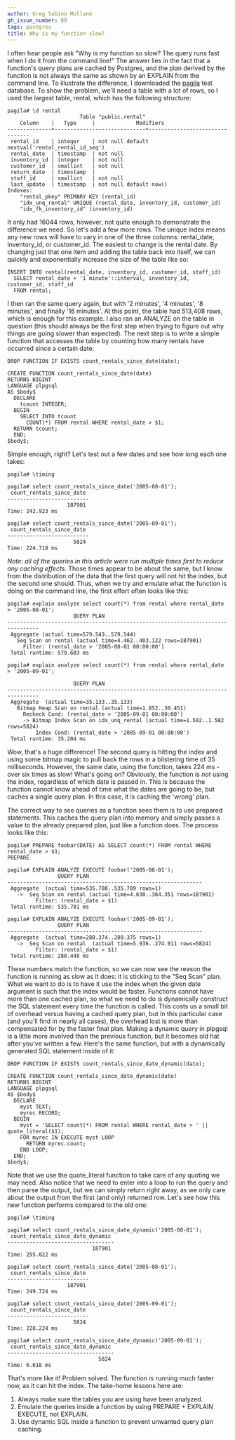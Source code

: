 ```yaml
---
author: Greg Sabino Mullane
gh_issue_number: 80
tags: postgres
title: Why is my function slow?
---
```


I often hear people ask "Why is my function so slow? The query runs fast when I do it from the command line!" The answer lies in the fact that a function's query plans are cached by Postgres, and the plan derived by the function is not always the same as shown by an EXPLAIN from the command line. To illustrate the difference, I downloaded the [pagila](http://pgfoundry.org/frs/?group_id=1000150&release_id=998) test database. To show the problem, we'll need a table with a lot of rows, so I used the largest table, rental, which has the following structure:

```
pagila# \d rental
                       Table "public.rental"
    Column    |   Type     |             Modifiers
--------------+-----------------------------+--------------------------------
 rental_id    | integer    | not null default nextval('rental_rental_id_seq')
 rental_date  | timestamp  | not null
 inventory_id | integer    | not null
 customer_id  | smallint   | not null
 return_date  | timestamp  |
 staff_id     | smallint   | not null
 last_update  | timestamp  | not null default now()
Indexes:
    "rental_pkey" PRIMARY KEY (rental_id)
    "idx_unq_rental" UNIQUE (rental_date, inventory_id, customer_id)
    "idx_fk_inventory_id" (inventory_id)
```

It only had 16044 rows, however, not quite enough to demonstrate the difference we need. So let's add a few more rows. The unique index means any new rows will have to vary in one of the three columns: rental_date, inventory_id, or customer_id. The easiest to change is the rental date. By changing just that one item and adding the table back into itself, we can quickly and exponentially increase the size of the table like so:

```
INSERT INTO rental(rental_date, inventory_id, customer_id, staff_id)
  SELECT rental_date + '1 minute'::interval, inventory_id, customer_id, staff_id
  FROM rental;
```

I then ran the same query again, but with '2 minutes', '4 minutes', '8 minutes', and finally '16 minutes'. At this point, the table had 513,408 rows, which is enough for this example. I also ran an ANALYZE on the table in question (this should always be the first step when trying to figure out why things are going slower than expected). The next step is to write a simple function that accesses the table by counting how many rentals have occurred since a certain date:

```
DROP FUNCTION IF EXISTS count_rentals_since_date(date);

CREATE FUNCTION count_rentals_since_date(date)
RETURNS BIGINT
LANGUAGE plpgsql
AS $body$
  DECLARE
    tcount INTEGER;
  BEGIN
    SELECT INTO tcount
      COUNT(*) FROM rental WHERE rental_date > $1;
  RETURN tcount;
  END;
$body$;
```

Simple enough, right? Let's test out a few dates and see how long each one takes:

```
pagila# \timing

pagila# select count_rentals_since_date('2005-08-01');
 count_rentals_since_date
--------------------------
                   187901
Time: 242.923 ms

pagila# select count_rentals_since_date('2005-09-01');
 count_rentals_since_date
--------------------------
                     5824
Time: 224.718 ms
```

*Note: all of the queries in this article were run multiple times first to reduce any caching effects.* Those times appear to be about the same, but I know from the distribution of the data that the first query will not hit the index, but the second one should. Thus, when we try and emulate what the function is doing on the command line, the first effort often looks like this:

```
pagila# explain analyze select count(*) from rental where rental_date > '2005-08-01';
                     QUERY PLAN
--------------------------------------------------------------------------------
 Aggregate (actual time=579.543..579.544)
   Seq Scan on rental (actual time=4.462..403.122 rows=187901)
     Filter: (rental_date > '2005-08-01 00:00:00')
 Total runtime: 579.603 ms

pagila# explain analyze select count(*) from rental where rental_date > '2005-09-01';

                     QUERY PLAN
--------------------------------------------------------------------------------
 Aggregate  (actual time=35.133..35.133)
   Bitmap Heap Scan on rental (actual time=1.852..30.451)
     Recheck Cond: (rental_date > '2005-09-01 00:00:00')
     -> Bitmap Index Scan on idx_unq_rental (actual time=1.582..1.582 rows=5824)
         Index Cond: (rental_date > '2005-09-01 00:00:00')
 Total runtime: 35.204 ms

```

Wow, that's a huge difference! The second query is hitting the index and using some bitmap magic to pull back the rows in a blistering time of 35 milliseconds. However, the same date, using the function, takes 224 ms - over six times as slow! What's going on? Obviously, the function is *not* using the index, regardless of which date is passed in. This is because the function cannot know ahead of time what the dates are going to be, but caches a single query plan. In this case, it is caching the 'wrong' plan.

The correct way to see queries as a function sees them is to use prepared statements. This caches the query plan into memory and simply passes a value to the already prepared plan, just like a function does. The process looks like this:

```
pagila# PREPARE foobar(DATE) AS SELECT count(*) FROM rental WHERE rental_date > $1;
PREPARE

pagila# EXPLAIN ANALYZE EXECUTE foobar('2005-08-01');
                QUERY PLAN
--------------------------------------------------------------
 Aggregate  (actual time=535.708..535.709 rows=1)
   ->  Seq Scan on rental (actual time=4.638..364.351 rows=187901)
         Filter: (rental_date > $1)
 Total runtime: 535.781 ms

pagila# EXPLAIN ANALYZE EXECUTE foobar('2005-09-01');
                QUERY PLAN
--------------------------------------------------------------
 Aggregate  (actual time=280.374..280.375 rows=1)
   ->  Seq Scan on rental  (actual time=5.936..274.911 rows=5824)
         Filter: (rental_date > $1)
 Total runtime: 280.448 ms
```

These numbers match the function, so we can now see the reason the function is running as slow as it does: it is sticking to the "Seq Scan" plan. What we want to do is to have it use the index when the given date argument is such that the index would be faster. Functions cannot have more than one cached plan, so what we need to do is dynamically construct the SQL statement every time the function is called. This costs us a small bit of overhead versus having a cached query plan, but in this particular case (and you'll find in nearly all cases), the overhead lost is more than compensated for by the faster final plan. Making a dynamic query in plpgsql is a little more involved than the previous function, but it becomes old hat after you've written a few. Here's the same function, but with a dynamically generated SQL statement inside of it:

```
DROP FUNCTION IF EXISTS count_rentals_since_date_dynamic(date);

CREATE FUNCTION count_rentals_since_date_dynamic(date)
RETURNS BIGINT
LANGUAGE plpgsql
AS $body$
  DECLARE
    myst TEXT;
    myrec RECORD;
  BEGIN
    myst = 'SELECT count(*) FROM rental WHERE rental_date > ' || quote_literal($1);
    FOR myrec IN EXECUTE myst LOOP
      RETURN myrec.count;
    END LOOP;
  END;
$body$;
```

Note that we use the quote_literal function to take care of any quoting we may need. Also notice that we need to enter into a loop to run the query and then parse the output, but we can simply return right away, as we only care about the output from the first (and only) returned row. Let's see how this new function performs compared to the old one:

```
pagila# \timing

pagila# select count_rentals_since_date_dynamic('2005-08-01');
 count_rentals_since_date_dynamic
----------------------------------
                           187901
Time: 255.022 ms

pagila# select count_rentals_since_date('2005-08-01');
 count_rentals_since_date
--------------------------
                   187901
Time: 249.724 ms

pagila# select count_rentals_since_date('2005-09-01');
 count_rentals_since_date
--------------------------
                     5824
Time: 228.224 ms

pagila# select count_rentals_since_date_dynamic('2005-09-01');
 count_rentals_since_date_dynamic
----------------------------------
                             5824
Time: 6.618 ms
```

That's more like it! Problem solved. The function is running much faster now, as it can hit the index. The take-home lessons here are:

1. Always make sure the tables you are using have been analyzed.
1. Emulate the queries inside a function by using PREPARE + EXPLAIN EXECUTE, not EXPLAIN.
1. Use dynamic SQL inside a function to prevent unwanted query plan caching.
